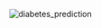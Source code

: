 ![diabetes_prediction](https://github.com/xHexlabx/SuperAI_SS4_Recap/assets/118115127/911d4fc2-f999-498c-bce0-8cc5e1026348)

